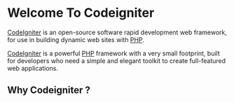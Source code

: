 # Welcome To Codeigniter

[CodeIgniter](https://www.codeigniter.com/) is an open-source software rapid development web framework, for use in building dynamic web sites with [PHP](https://www.php.net/).

[CodeIgniter](https://www.codeigniter.com/) is a powerful [PHP](https://www.php.net/) framework with a very small footprint, built for developers who need a simple and elegant toolkit to create full-featured web applications.

## Why Codeigniter ?
